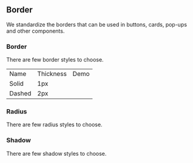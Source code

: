 <script>
import RadiusBox from "../../components/demo/border/radius-box.vue";
import ShadowBox from "../../components/demo/border/shadow-box.vue";

const radiusGroup =  [
  {
    name: 'No Radius',
    type: ''
  },
  {
    name: 'Small Radius',
    type: 'small'
  },
  {
    name: 'Large Radius',
    type: 'base'
  },
  {
    name: 'Round Radius',
    type: 'round'
  },
]

const shadowGroup = [
  {
    name: 'Basic Shadow',
    type: 'base'
  },
  {
    name: 'Light Shadow',
    type: 'light'
  }
]

export default {
  components: {
    RadiusBox,
    ShadowBox
  },
  data() {
    return {
      radiusGroup,
      shadowGroup,
    }
  }
}
</script>

## Border

We standardize the borders that can be used in buttons, cards, pop-ups and other components.

### Border

There are few border styles to choose.

<table class="demo-border">
  <tbody>
    <tr>
      <td class="text">Name</td>
      <td class="text">Thickness</td>
      <td class="line">Demo</td>
    </tr>
    <tr>
      <td class="text">Solid</td>
      <td class="text">1px</td>
      <td class="line">
        <div></div>
      </td>
    </tr>
    <tr>
      <td class="text">Dashed</td>
      <td class="text">2px</td>
      <td class="line">
        <div class="dashed"></div>
      </td>
    </tr>
  </tbody>
</table>

### Radius

There are few radius styles to choose.

<radius-box :radius-group="radiusGroup" />

### Shadow

There are few shadow styles to choose.

<shadow-box :shadow-group="shadowGroup" />
